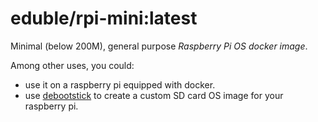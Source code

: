 
# eduble/rpi-mini:latest

Minimal (below 200M), general purpose *Raspberry Pi OS* *docker image*.

Among other uses, you could:
* use it on a raspberry pi equipped with docker.
* use [debootstick](https://github.com/drakkar-lig/debootstick) to create a custom SD card OS image for your raspberry pi.
